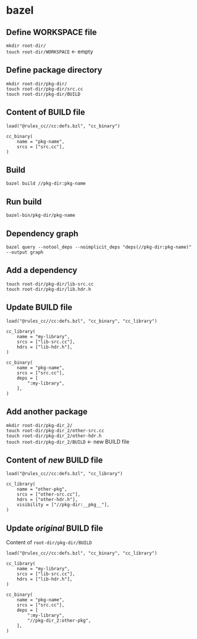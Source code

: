 # bazel

## Define WORKSPACE file

`mkdir root-dir/`  
`touch root-dir/WORKSPACE` &larr; empty

## Define package directory

`mkdir root-dir/pkg-dir/`  
`touch root-dir/pkg-dir/src.cc`  
`touch root-dir/pkg-dir/BUILD`

## Content of BUILD file

```starlark
load("@rules_cc//cc:defs.bzl", "cc_binary")

cc_binary(
    name = "pkg-name",
    srcs = ["src.cc"],
)
```

## Build

`bazel build //pkg-dir:pkg-name`

## Run build

`bazel-bin/pkg-dir/pkg-name`

## Dependency graph

`bazel query --notool_deps --noimplicit_deps "deps(//pkg-dir:pkg-name)" --output graph`

## Add a dependency

`touch root-dir/pkg-dir/lib-src.cc`  
`touch root-dir/pkg-dir/lib.hdr.h`

## Update BUILD file

```starlark
load("@rules_cc//cc:defs.bzl", "cc_binary", "cc_library")

cc_library(
    name = "my-library",
    srcs = ["lib-src.cc"],
    hdrs = ["lib-hdr.h"],
)

cc_binary(
    name = "pkg-name",
    srcs = ["src.cc"],
    deps = [
        ":my-library",
    ],
)
```

## Add another package

`mkdir root-dir/pkg-dir_2/`  
`touch root-dir/pkg-dir_2/other-src.cc`  
`touch root-dir/pkg-dir_2/other-hdr.h`  
`touch root-dir/pkg-dir_2/BUILD` &larr; new BUILD file

## Content of _new_ BUILD file

```starlark
load("@rules_cc//cc:defs.bzl", "cc_library")

cc_library(
    name = "other-pkg",
    srcs = ["other-src.cc"],
    hdrs = ["other-hdr.h"],
    visibility = ["//pkg-dir:__pkg__"],
)
```

## Update _original_ BUILD file

Content of `root-dir/pkg-dir/BUILD`

```starlark
load("@rules_cc//cc:defs.bzl", "cc_binary", "cc_library")

cc_library(
    name = "my-library",
    srcs = ["lib-src.cc"],
    hdrs = ["lib-hdr.h"],
)

cc_binary(
    name = "pkg-name",
    srcs = ["src.cc"],
    deps = [
        ":my-library",
        "//pkg-dir_2:other-pkg",
    ],
)
```
